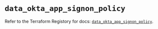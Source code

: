 # `data_okta_app_signon_policy`

Refer to the Terraform Registory for docs: [`data_okta_app_signon_policy`](https://registry.terraform.io/providers/okta/okta/4.3.0/docs/data-sources/app_signon_policy).
